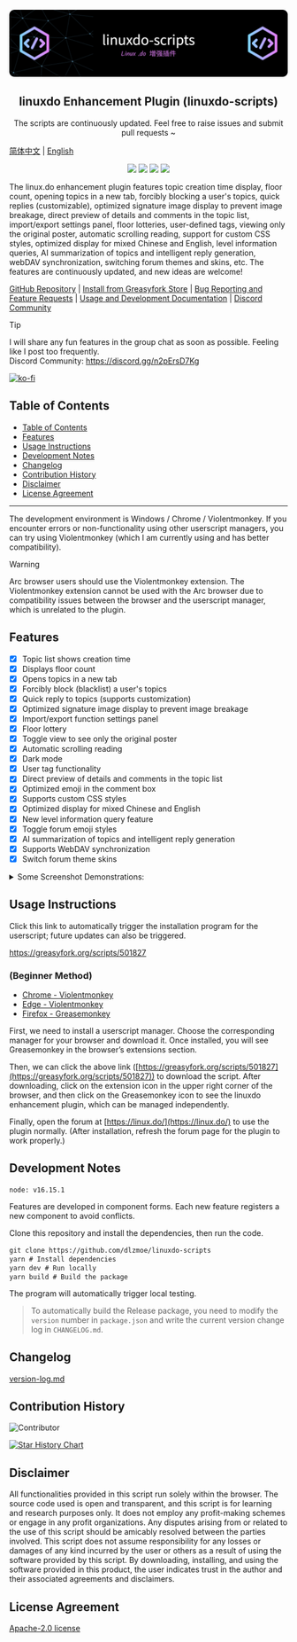 <p align="center"><img src="./github-header-image.png"></p>
<h2 align="center">linuxdo Enhancement Plugin (linuxdo-scripts)</h2>
<p align="center">The scripts are continuously updated. Feel free to raise issues and submit pull requests ~</p>

[简体中文](https://github.com/dlzmoe/linuxdo-scripts/blob/main/README.md) | [English](https://github.com/dlzmoe/linuxdo-scripts/blob/main/README_EN.md)

<p align="center">
<img src="https://img.shields.io/github/v/release/dlzmoe/linuxdo-scripts?label=linuxdo%20%E5%A2%9E%E5%BC%BA%E6%8F%92%E4%BB%B6&labelColor=%235D5D5D&color=%23E97435">
<img src="https://img.shields.io/github/last-commit/dlzmoe/linuxdo-scripts">
<img src="https://img.shields.io/github/stars/dlzmoe%2Flinuxdo-scripts?style=flat">
<img src="https://img.shields.io/github/license/dlzmoe/linuxdo-scripts">
</p>

The linux.do enhancement plugin features topic creation time display, floor count, opening topics in a new tab, forcibly blocking a user's topics, quick replies (customizable), optimized signature image display to prevent image breakage, direct preview of details and comments in the topic list, import/export settings panel, floor lotteries, user-defined tags, viewing only the original poster, automatic scrolling reading, support for custom CSS styles, optimized display for mixed Chinese and English, level information queries, AI summarization of topics and intelligent reply generation, webDAV synchronization, switching forum themes and skins, etc. The features are continuously updated, and new ideas are welcome!

[GitHub Repository](https://github.com/dlzmoe/linuxdo-scripts) |
[Install from Greasyfork Store](https://greasyfork.org/scripts/501827) |
[Bug Reporting and Feature Requests](https://github.com/dlzmoe/linuxdo-scripts/issues/new/choose) |
[Usage and Development Documentation](https://linuxdo-scripts-docs.netlify.app/) |
[Discord Community](https://discord.gg/n2pErsD7Kg)

> [!TIP] 
> I will share any fun features in the group chat as soon as possible. Feeling like I post too frequently.  
> Discord Community: https://discord.gg/n2pErsD7Kg  

[![ko-fi](https://ko-fi.com/img/githubbutton_sm.svg)](https://ko-fi.com/anghunk)

## Table of Contents
  - [Table of Contents](#table-of-contents)
  - [Features](#features)
  - [Usage Instructions](#usage-instructions)
  - [Development Notes](#development-notes)
  - [Changelog](#changelog)
  - [Contribution History](#contribution-history)
  - [Disclaimer](#disclaimer)
  - [License Agreement](#license-agreement)

---

The development environment is Windows / Chrome / Violentmonkey. If you encounter errors or non-functionality using other userscript managers, you can try using Violentmonkey (which I am currently using and has better compatibility).

> [!WARNING]  
> Arc browser users should use the Violentmonkey extension. 
> The Violentmonkey extension cannot be used with the Arc browser due to compatibility issues between the browser and the userscript manager, which is unrelated to the plugin.  

## Features

- [x] Topic list shows creation time
- [x] Displays floor count
- [x] Opens topics in a new tab
- [x] Forcibly block (blacklist) a user's topics
- [x] Quick reply to topics (supports customization)
- [x] Optimized signature image display to prevent image breakage
- [x] Import/export function settings panel
- [x] Floor lottery
- [x] Toggle view to see only the original poster
- [x] Automatic scrolling reading
- [x] Dark mode
- [x] User tag functionality
- [x] Direct preview of details and comments in the topic list
- [x] Optimized emoji in the comment box
- [x] Supports custom CSS styles
- [x] Optimized display for mixed Chinese and English
- [x] New level information query feature
- [x] Toggle forum emoji styles
- [x] AI summarization of topics and intelligent reply generation
- [x] Supports WebDAV synchronization
- [x] Switch forum theme skins

<details>
<summary>Some Screenshot Demonstrations:</summary>

| ![image](https://github.com/user-attachments/assets/f3fb854f-e6fd-4da4-9a9c-377b6537fab7) | ![image](https://github.com/user-attachments/assets/3b2a9e63-3939-4dbc-a00f-c713ca2c7f33) |
| ----------------------------------------------------------------------------------------- | ----------------------------------------------------------------------------------------- |
| ![image](https://github.com/user-attachments/assets/2c67ab9f-2359-4ab5-b0dd-0f257560b98b) | ![image](https://github.com/user-attachments/assets/ed4f925c-e26c-43ce-a886-fa764ac341b5) |
| ![image](https://github.com/user-attachments/assets/c6ba9abb-43aa-40ce-a4a1-b9cdae229a2d) | ![image](https://github.com/user-attachments/assets/399c1645-36e1-4fe2-a671-ae40685e87ca) |

</details>

## Usage Instructions

Click this link to automatically trigger the installation program for the userscript; future updates can also be triggered.

https://greasyfork.org/scripts/501827

### (Beginner Method)

- [Chrome - Violentmonkey](https://chromewebstore.google.com/detail/jinjaccalgkegednnccohejagnlnfdag)
- [Edge - Violentmonkey](https://microsoftedge.microsoft.com/addons/detail/violentmonkey/eeagobfjdenkkddmbclomhiblgggliao)
- [Firefox - Greasemonkey](https://addons.mozilla.org/zh-CN/firefox/addon/greasemonkey/)

First, we need to install a userscript manager. Choose the corresponding manager for your browser and download it. Once installed, you will see Greasemonkey in the browser’s extensions section.

Then, we can click the above link ([https://greasyfork.org/scripts/501827](https://greasyfork.org/scripts/501827)) to download the script. After downloading, click on the extension icon in the upper right corner of the browser, and then click on the Greasemonkey icon to see the linuxdo enhancement plugin, which can be managed independently.

Finally, open the forum at [https://linux.do/](https://linux.do/) to use the plugin normally. (After installation, refresh the forum page for the plugin to work properly.)

## Development Notes

```
node: v16.15.1
```

Features are developed in component forms. Each new feature registers a new component to avoid conflicts.

Clone this repository and install the dependencies, then run the code.

```shell
git clone https://github.com/dlzmoe/linuxdo-scripts
yarn # Install dependencies
yarn dev # Run locally
yarn build # Build the package
```

The program will automatically trigger local testing.

> To automatically build the Release package, you need to modify the `version` number in `package.json` and write the current version change log in `CHANGELOG.md`.

## Changelog

[version-log.md](https://github.com/dlzmoe/linuxdo-scripts/blob/main/version-log.md)

## Contribution History

![Contributor](https://contrib.rocks/image?repo=dlzmoe/linuxdo-scripts)

[![Star History Chart](https://api.star-history.com/svg?repos=dlzmoe/linuxdo-scripts&type=Date)](https://star-history.com/#dlzmoe/linuxdo-scripts&Date)

## Disclaimer

All functionalities provided in this script run solely within the browser. The source code used is open and transparent, and this script is for learning and research purposes only. It does not employ any profit-making schemes or engage in any profit organizations. Any disputes arising from or related to the use of this script should be amicably resolved between the parties involved. This script does not assume responsibility for any losses or damages of any kind incurred by the user or others as a result of using the software provided by this script. By downloading, installing, and using the software provided in this product, the user indicates trust in the author and their associated agreements and disclaimers.

## License Agreement

[Apache-2.0 license](https://github.com/dlzmoe/linuxdo-scripts/blob/main/LICENSE)
